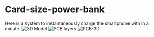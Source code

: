 # Card-size-power-bank
Here is a system to instantaneously charge the smartphone with in a minute. 
![3D Model](https://user-images.githubusercontent.com/56249313/144719758-e9514daa-7922-4f8d-ae73-4ee09f65bc69.png)
![PCB layers](https://user-images.githubusercontent.com/56249313/144720062-719b653a-aa6e-4208-a872-e8d27502c3a4.png)
![PCB-3D](https://user-images.githubusercontent.com/56249313/144720068-2e3b5ab3-22d2-41b4-ad44-fe0f949dd226.png)
